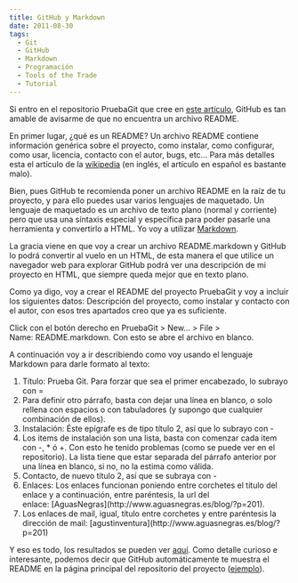 ```yaml
---
title: GitHub y Markdown
date: 2011-08-30
tags:
  - Git
  - GitHub
  - Markdown
  - Programación
  - Tools of the Trade
  - Tutorial
---
```

Si entro en el repositorio PruebaGit que cree en <a title="Git, EGit y GitHub." href="http://www.aguasnegras.es/?p=201" target="_blank">este artículo</a>, GitHub es tan amable de avisarme de que no encuentra un archivo README.

En primer lugar, ¿qué es un README? Un archivo README contiene información genérica sobre el proyecto, como instalar, como configurar, como usar, licencia, contacto con el autor, bugs, etc... Para más detalles esta el artículo de la <a title="Archivo README, Wikipedia (inglés)" href="http://en.wikipedia.org/wiki/README" target="_blank">wikipedia</a> (en inglés, el artículo en español es bastante malo).

Bien, pues GitHub te recomienda poner un archivo README en la raíz de tu proyecto, y para ello puedes usar varios lenguajes de maquetado. Un lenguaje de maquetado es un archivo de texto plano (normal y corriente) pero que usa una síntaxis especial y específica para poder pasarle una herramienta y convertirlo a HTML. Yo voy a utilizar <a title="Markdown" href="http://daringfireball.net/projects/markdown/" target="_blank">Markdown</a>.

La gracia viene en que voy a crear un archivo README.markdown y GitHub lo podrá convertir al vuelo en un HTML, de esta manera el que utilice un navegador web para explorar GitHub podrá ver una descripción de mi proyecto en HTML, que siempre queda mejor que en texto plano.

Como ya digo, voy a crear el README del proyecto PruebaGit y voy a incluir los siguientes datos: Descripción del proyecto, como instalar y contacto con el autor, con esos tres apartados creo que ya es suficiente.

Click con el botón derecho en PruebaGit &gt; New... &gt; File &gt; Name: README.markdown. Con esto se abre el archivo en blanco.

A continuación voy a ir describiendo como voy usando el lenguaje Markdown para darle formato al texto:

<ol>
	<li>Título: Prueba Git. Para forzar que sea el primer encabezado, lo subrayo con =</li>
	<li>Para definir otro párrafo, basta con dejar una línea en blanco, o solo rellena con espacios o con tabuladores (y supongo que cualquier combinación de ellos).</li>
	<li>Instalación: Éste epígrafe es de tipo título 2, así que lo subrayo con -</li>
	<li>Los items de instalación son una lista, basta con comenzar cada item con -, * ó +. Con esto he tenido problemas (como se puede ver en el repositorio). La lista tiene que estar separada del párrafo anterior por una línea en blanco, si no, no la estima como válida.</li>
	<li>Contacto, de nuevo título 2, así que se subraya con -</li>
	<li>Enlaces: Los enlaces funcionan poniendo entre corchetes el título del enlace y a continuación, entre paréntesis, la url del enlace: [AguasNegras](http://www.aguasnegras.es/blog/?p=201).</li>
	<li>Los enlaces de mail, igual, título entre corchetes y entre paréntesis la dirección de mail: [agustinventura](http://www.aguasnegras.es/blog/?p=201)</li>
</ol>

Y eso es todo, los resultados se pueden ver <a title="README de PruebaGit en GitHub." href="https://github.com/agustinventura/PruebaGit/blob/master/README.markdown" target="_blank">aquí</a>. Como detalle curioso e interesante, podemos decir que GitHub automáticamente te muestra el README en la página principal del repositorio del proyecto (<a title="Repositorio de PruebaGit." href="https://github.com/agustinventura/PruebaGit" target="_blank">ejemplo</a>).